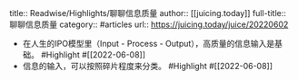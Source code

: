 title:: Readwise/Highlights/聊聊信息质量
author:: [[juicing.today]]
full-title:: 聊聊信息质量
category:: #articles
url:: https://juicing.today/juice/20220602
- 在人生的IPO模型里（Input - Process - Output），高质量的信息输入是基础。 #Highlight #[[2022-06-08]]
- 信息的输入，可以按照碎片程度来分类。 #Highlight #[[2022-06-08]]